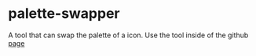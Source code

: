 # palette-swapper
A tool that can swap the palette of a icon.
Use the tool inside of the github [page](actii-codes.github.io/palette-swapper/)
